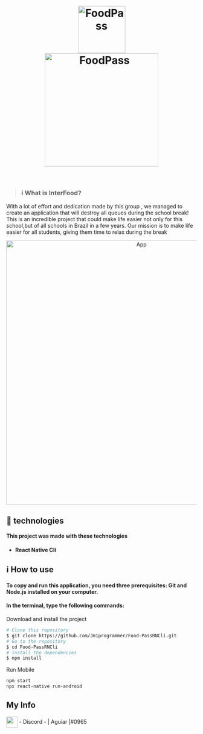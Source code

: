 


<h1 align="center" >
  <br>
  <img src="https://media.discordapp.net/attachments/955093666807054386/1037093558877966416/image.png" alt="FoodPass"  height="125" width="125" >
  <br>
  <img src="https://media.discordapp.net/attachments/955093666807054386/1037092458682667069/Sem_titulo.png" alt="FoodPass" width='300'>
</h1>
<br>


> <h3> ℹ️ What is InterFood? </h3>
With a lot of effort and dedication made by this group , we managed to create an application that will destroy all queues during the school break! This is an incredible project that could make life easier not only for this school,but of all schools in Brazil in a few years. Our mission is to make life easier for all students, giving them time to relax during the break 
<div style="display: flex"  align='center'>


<img height= '700em' src="https://media.discordapp.net/attachments/955093666807054386/1036038770123878441/198854008-f03dfb9d-f105-4829-a21b-1aae9796a003.gif" alt="App">




</div>

<h2>🚀 technologies </h2>
<h4>This project was made with these technologies <h4>
<ul>
<li> React Native Cli </li>
</ul>

<h2> ℹ️ How to use </h2>
<h4>To copy and run this application, you need three prerequisites: Git and Node.js installed on your computer. <h4>

<h4>In the terminal, type the following commands: </h4>
Download and install the project

```bash
# Clone this repository
$ git clone https://github.com/Jm1programmer/Food-PassRNCli.git
# Go to the repository
$ cd Food-PassRNCli
# install the dependencies
$ npm install
```


Run Mobile

```bash
npm start
npx react-native run-android
```
 
 ## My Info
 <img height="30em" align="center"  src="https://media.discordapp.net/attachments/955093666807054386/1021046330078011432/discord-logo-4-1.png?width=533&height=533" /> - Discord - | Aguiar |#0965
